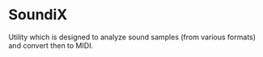 # SoundiX
Utility which is designed to analyze sound samples (from various formats) and convert then to MIDI.
